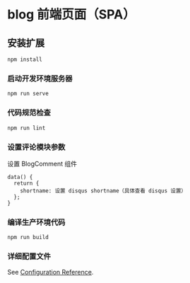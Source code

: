 # blog 前端页面（SPA）

## 安装扩展
```
npm install
```

### 启动开发环境服务器
```
npm run serve
```

### 代码规范检查
```
npm run lint
```

### 设置评论模块参数
设置 BlogComment 组件
```
data() {
  return {
    shortname: 设置 disqus shortname（具体查看 disqus 设置）
  };
}
```

### 编译生产环境代码
```
npm run build
```

### 详细配置文件
See [Configuration Reference](https://cli.vuejs.org/config/).